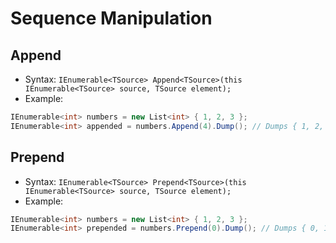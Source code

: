 # Sequence Manipulation

## Append

- Syntax: `IEnumerable<TSource> Append<TSource>(this IEnumerable<TSource> source, TSource element);`
- Example:

```csharp
IEnumerable<int> numbers = new List<int> { 1, 2, 3 };
IEnumerable<int> appended = numbers.Append(4).Dump(); // Dumps { 1, 2, 3, 4 } - appends 4 to the end of the collection
```

## Prepend

- Syntax: `IEnumerable<TSource> Prepend<TSource>(this IEnumerable<TSource> source, TSource element);`
- Example:

```csharp
IEnumerable<int> numbers = new List<int> { 1, 2, 3 };
IEnumerable<int> prepended = numbers.Prepend(0).Dump(); // Dumps { 0, 1, 2, 3 } - prepends 0 to the beginning of the collection
```
